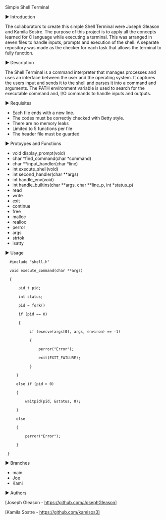 Simple Shell Terminal

▶ Introduction

  The collaborators to create this simple Shell Terminal were 
Joseph Gleason and Kamila Sostre. The purpose of this project is to 
apply all the concepts learned for C language while executing a 
terminal. This was arranged in seven files to handle inputs, 
prompts and execution of the shell. A separate repository was made 
as the checker for each task that allows the terminal to fully function. 

▶ Description

  The Shell Terminal is a command interpreter that manages 
processes and uses an interface between the user and the 
operating system. It captures the users input and sends it to the 
shell and parses it into a command and arguments. The PATH 
environment variable is used to search for the executable command 
and, I/O commands to handle inputs and outputs. 

▶ Requisites
 
* Each file ends with a new line.
* The codes must be correctly checked with Betty style.
* There are no memory leaks
* Limited to 5 functions per file
* The header file must be guarded

▶ Protoypes and Functions

* void display_prompt(void)
* char *find_command(char *command)
* char **input_handler(char *line)
* int execute_shell(void)
* int second_handler(char **args)
* int handle_env(void)
* int handle_builtins(char **args, char **line_p, int *status_p)
* read
* write
* exit
* continue
* free
* malloc
* realloc
* perror
* args
* strtok
* isatty

▶ Usage

      #include "shell.h"

      void execute_command(char **args)
   
      {
      
          pid_t pid;
      
          int status;

          pid = fork()
   
          if (pid == 0)
 
          {
         
               if (execve(args[0], args, environ) == -1)
         
               {
            
                   perror("Error");
            
                   exit(EXIT_FAILURE);
         
               }
   
         }
   
         else if (pid > 0)
   
         {
   
             waitpid(pid, &status, 0);
   
         }
   
         else
   
         {
   
             perror("Error");
   
         }

     }


▶ Branches

* main
* Joe
* Kami

▶ Authors

[Joseph Gleason - https://github.com/JosephGleason]


[Kamila Sostre - https://github.com/kamisos3]
